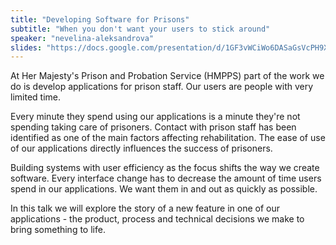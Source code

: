 ```yaml
---
title: "Developing Software for Prisons"
subtitle: "When you don't want your users to stick around"
speaker: "nevelina-aleksandrova"
slides: "https://docs.google.com/presentation/d/1GF3vWCiWo6DASaGsVcPH9Xo9nZx8xnW6dex_oho3QTU/edit?usp=sharing"
---
```

At Her Majesty's Prison and Probation Service (HMPPS) part of the work we do is develop applications for prison staff. Our users are people with very limited time.

Every minute they spend using our applications is a minute they're not spending taking care of prisoners. Contact with prison staff has been identified as one of the main factors affecting rehabilitation. The ease of use of our applications directly influences the success of prisoners.

Building systems with user efficiency as the focus shifts the way we create software. Every interface change has to decrease the amount of time users spend in our applications. We want them in and out as quickly as possible.

In this talk we will explore the story of a new feature in one of our applications - the product, process and technical decisions we make to bring something to life.
